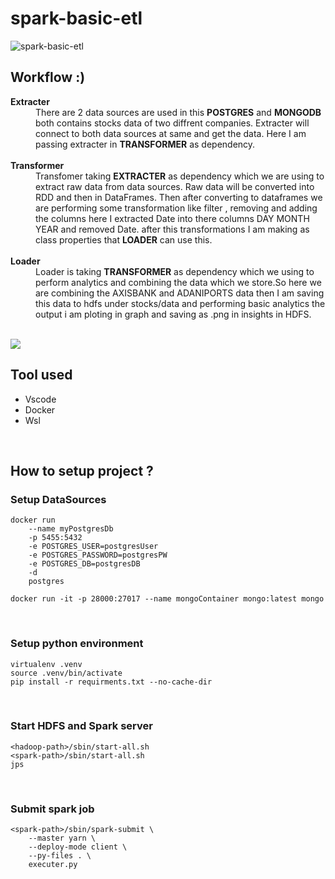 # spark-basic-etl
![spark-basic-etl](https://user-images.githubusercontent.com/67195682/205505330-647445a9-34e7-4900-b4fc-a4bd2b8087ad.png)
<br>

## Workflow :)
<dl>
<dt><b>Extracter</b></dt>
<dd>There are 2 data sources are used in this <b>POSTGRES</b> and <b>MONGODB</b> both contains stocks data of two diffrent companies. Extracter will connect to both data sources at same and get the data. Here I am passing extracter in <b>TRANSFORMER</b> as dependency.</dd>
<br>

<dt><b>Transformer</b></dt>
<dd>Transfomer taking <b>EXTRACTER</b> as dependency which we are using to extract raw data from data sources. Raw data will be converted into RDD and then in DataFrames. Then after converting to dataframes we are performing some transformation like filter , removing and adding the columns here I extracted Date into there columns DAY MONTH YEAR and removed Date. after this transformations I am making as class properties that <b>LOADER</b> can use this.</dd>
<br>

<dt><b>Loader</b></dt>
<dd>Loader is taking <b>TRANSFORMER</b> as dependency which we using to perform analytics and combining the data which we store.So here we are combining the AXISBANK and ADANIPORTS data then I am saving this data to hdfs under stocks/data and performing basic analytics the output i am ploting in graph and saving as .png in insights in HDFS.</dd>
</dl>
<br>

<img src="https://user-images.githubusercontent.com/67195682/205505470-cf3aeaee-96a9-45e3-a4a3-fcd271f36e29.png">

## Tool used
<ul>
<li>Vscode</li>
<li>Docker</li>
<li>Wsl</li>
</ul>
<br>

## How to setup project ?

### Setup DataSources 
```
docker run
    --name myPostgresDb
    -p 5455:5432
    -e POSTGRES_USER=postgresUser
    -e POSTGRES_PASSWORD=postgresPW
    -e POSTGRES_DB=postgresDB
    -d
    postgres
```
```
docker run -it -p 28000:27017 --name mongoContainer mongo:latest mongo
```
<br>

### Setup python environment
```
virtualenv .venv
source .venv/bin/activate
pip install -r requirments.txt --no-cache-dir
```

<br>

### Start HDFS and Spark server
```
<hadoop-path>/sbin/start-all.sh
<spark-path>/sbin/start-all.sh
jps
```
<br>

### Submit spark job 
```
<spark-path>/sbin/spark-submit \
    --master yarn \
    --deploy-mode client \
    --py-files . \
    executer.py
```
